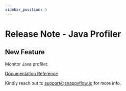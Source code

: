 ```yaml
---
sidebar_position: 3 
---
```

# Release Note - Java Profiler

## New Feature

Monitor Java profiler.

[Documentation Reference](/docs/selfhosted-turbo/Integrations/java/java_profiler_cpu)

Kindly reach out to [support@snappyflow.io](mailto:support@snappyflow.io) for more info.



